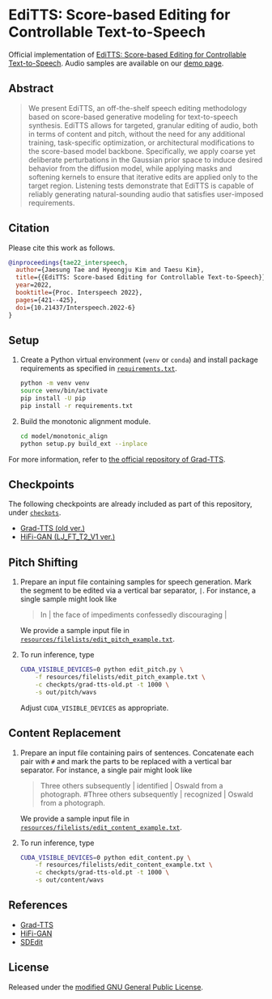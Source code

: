 # EdiTTS: Score-based Editing for Controllable Text-to-Speech

Official implementation of [EdiTTS: Score-based Editing for Controllable Text-to-Speech](https://arxiv.org/abs/2110.02584). Audio samples are available on our [demo page](https://editts.github.io).

## Abstract

> We present EdiTTS, an off-the-shelf speech editing methodology based on score-based generative modeling for text-to-speech synthesis. EdiTTS allows for targeted, granular editing of audio, both in terms of content and pitch, without the need for any additional training, task-specific optimization, or architectural modifications to the score-based model backbone. Specifically, we apply coarse yet deliberate perturbations in the Gaussian prior space to induce desired behavior from the diffusion model, while applying masks and softening kernels to ensure that iterative edits are applied only to the target region. Listening tests demonstrate that EdiTTS is capable of reliably generating natural-sounding audio that satisfies user-imposed requirements.

## Citation

Please cite this work as follows.

```bibtex
@inproceedings{tae22_interspeech,
  author={Jaesung Tae and Hyeongju Kim and Taesu Kim},
  title={{EdiTTS: Score-based Editing for Controllable Text-to-Speech}},
  year=2022,
  booktitle={Proc. Interspeech 2022},
  pages={421--425},
  doi={10.21437/Interspeech.2022-6}
}
```

## Setup

1. Create a Python virtual environment (`venv` or `conda`) and install package requirements as specified in [`requirements.txt`](requirements.txt).

   ```sh
   python -m venv venv
   source venv/bin/activate
   pip install -U pip
   pip install -r requirements.txt
   ```

2. Build the monotonic alignment module.

   ```sh
   cd model/monotonic_align
   python setup.py build_ext --inplace
   ```

For more information, refer to [the official repository of Grad-TTS](https://github.com/huawei-noah/Speech-Backbones/tree/main/Grad-TTS).

## Checkpoints

The following checkpoints are already included as part of this repository, under [`checkpts`](checkpts). 

- [Grad-TTS (old ver.)](https://drive.google.com/drive/folders/1grsfccJbmEuSBGQExQKr3cVxNV0xEOZ7)
- [HiFi-GAN (LJ_FT_T2_V1 ver.)](https://drive.google.com/drive/folders/1-eEYTB5Av9jNql0WGBlRoi-WH2J7bp5Y)

## Pitch Shifting

1. Prepare an input file containing samples for speech generation. Mark the segment to be edited via a vertical bar separator, `|`. For instance, a single sample might look like

   > In | the face of impediments confessedly discouraging |

   We provide a sample input file in [`resources/filelists/edit_pitch_example.txt`](resources/filelists/edit_pitch_example.txt).

2. To run inference, type

   ```sh
   CUDA_VISIBLE_DEVICES=0 python edit_pitch.py \
       -f resources/filelists/edit_pitch_example.txt \
       -c checkpts/grad-tts-old.pt -t 1000 \
       -s out/pitch/wavs
   ```

   Adjust `CUDA_VISIBLE_DEVICES` as appropriate.

## Content Replacement

1. Prepare an input file containing pairs of sentences. Concatenate each pair with `#` and mark the parts to be replaced with a vertical bar separator. For instance, a single pair might look like

   > Three others subsequently | identified | Oswald from a photograph. #Three others subsequently | recognized | Oswald from a photograph.

   We provide a sample input file in [`resources/filelists/edit_content_example.txt`](resources/filelists/edit_content_example.txt).

2. To run inference, type

   ```sh
   CUDA_VISIBLE_DEVICES=0 python edit_content.py \
       -f resources/filelists/edit_content_example.txt \
       -c checkpts/grad-tts-old.pt -t 1000 \
       -s out/content/wavs
   ```

## References
- [Grad-TTS](https://github.com/huawei-noah/Speech-Backbones/tree/main/Grad-TTS)
- [HiFi-GAN](https://github.com/jik876/hifi-gan)
- [SDEdit](https://github.com/ermongroup/SDEdit)

## License

Released under the [modified GNU General Public License](LICENSE).
